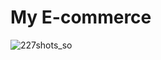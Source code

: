 # My E-commerce

![227shots_so](https://github.com/user-attachments/assets/e25ed0c8-ecb3-45d9-a453-163219b1b833)

